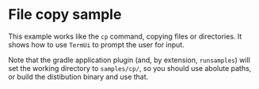 # File copy sample

This example works like the `cp` command, copying files or directories.
It shows how to use `TermUi` to prompt the user for input.

Note that the gradle application plugin (and, by extension,
`runsamples`) will set the working directory to `samples/cp/`, so you
should use abolute paths, or build the distibution binary and use that.
